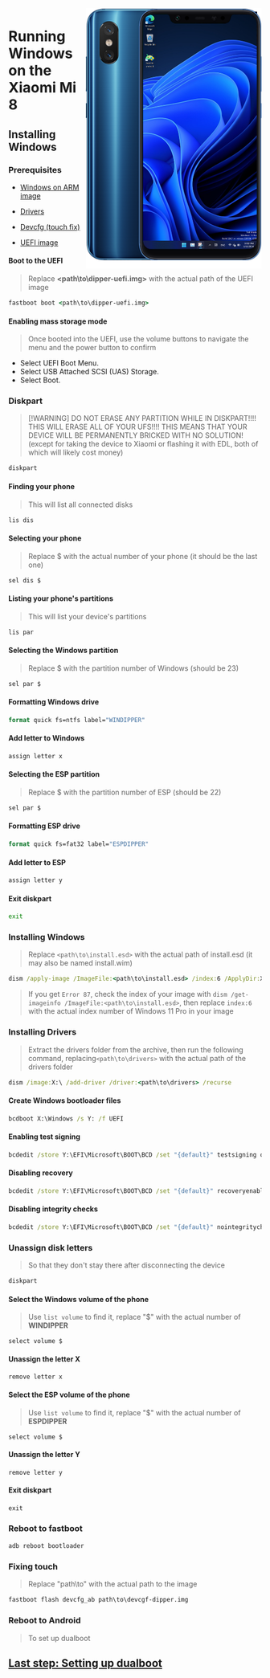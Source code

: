 <img align="right" src="https://github.com/n00b69/woa-dipper/blob/main/dipper.png" width="350" alt="Windows 11 running on dipper">

# Running Windows on the Xiaomi Mi 8

## Installing Windows

### Prerequisites
- [Windows on ARM image](https://worproject.com/esd)
  
- [Drivers](https://github.com/n00b69/woa-dipper/releases/tag/Drivers)

- [Devcfg (touch fix)](https://github.com/n00b69/woa-dipper/releases/download/Files/devcfg-dipper.img)

- [UEFI image](https://github.com/n00b69/woa-dipper/releases/tag/UEFI)

#### Boot to the UEFI
> Replace **<path\to\dipper-uefi.img>** with the actual path of the UEFI image
```cmd
fastboot boot <path\to\dipper-uefi.img>
```

#### Enabling mass storage mode
> Once booted into the UEFI, use the volume buttons to navigate the menu and the power button to confirm
- Select UEFI Boot Menu.
- Select USB Attached SCSI (UAS) Storage.
- Select Boot.

### Diskpart
>  [!WARNING]
> DO NOT ERASE ANY PARTITION WHILE IN DISKPART!!!! THIS WILL ERASE ALL OF YOUR UFS!!!! THIS MEANS THAT YOUR DEVICE WILL BE PERMANENTLY BRICKED WITH NO SOLUTION! (except for taking the device to Xiaomi or flashing it with EDL, both of which will likely cost money)

```cmd
diskpart
```

#### Finding your phone
> This will list all connected disks
```cmd
lis dis
```

#### Selecting your phone
> Replace $ with the actual number of your phone (it should be the last one)
```cmd
sel dis $
```

#### Listing your phone's partitions
> This will list your device's partitions
```cmd
lis par
```

#### Selecting the Windows partition
> Replace $ with the partition number of Windows (should be 23)
```cmd
sel par $
```

#### Formatting Windows drive
```cmd
format quick fs=ntfs label="WINDIPPER"
```

#### Add letter to Windows
```cmd
assign letter x
```

#### Selecting the ESP partition
> Replace $ with the partition number of ESP (should be 22)
```cmd
sel par $
```

#### Formatting ESP drive
```cmd
format quick fs=fat32 label="ESPDIPPER"
```

#### Add letter to ESP
```cmd
assign letter y
```

#### Exit diskpart
```cmd
exit
```

### Installing Windows
> Replace `<path\to\install.esd>` with the actual path of install.esd (it may also be named install.wim)

```cmd
dism /apply-image /ImageFile:<path\to\install.esd> /index:6 /ApplyDir:X:\
```

> If you get `Error 87`, check the index of your image with `dism /get-imageinfo /ImageFile:<path\to\install.esd>`, then replace `index:6` with the actual index number of Windows 11 Pro in your image

### Installing Drivers
> Extract the drivers folder from the archive, then run the following command, replacing`<path\to\drivers>` with the actual path of the drivers folder
```cmd
dism /image:X:\ /add-driver /driver:<path\to\drivers> /recurse
```
  
#### Create Windows bootloader files
```cmd
bcdboot X:\Windows /s Y: /f UEFI
```

#### Enabling test signing
```cmd
bcdedit /store Y:\EFI\Microsoft\BOOT\BCD /set "{default}" testsigning on
```

#### Disabling recovery
```cmd
bcdedit /store Y:\EFI\Microsoft\BOOT\BCD /set "{default}" recoveryenabled no
```

#### Disabling integrity checks
```cmd
bcdedit /store Y:\EFI\Microsoft\BOOT\BCD /set "{default}" nointegritychecks on
```

### Unassign disk letters
> So that they don't stay there after disconnecting the device
```cmd
diskpart
```

#### Select the Windows volume of the phone
> Use `list volume` to find it, replace "$" with the actual number of **WINDIPPER**
```diskpart
select volume $
```

#### Unassign the letter X
```diskpart
remove letter x
```

#### Select the ESP volume of the phone
> Use `list volume` to find it, replace "$" with the actual number of **ESPDIPPER**
```diskpart
select volume $
```

#### Unassign the letter Y
```diskpart
remove letter y
```

#### Exit diskpart
```diskpart
exit
```

### Reboot to fastboot
```cmd
adb reboot bootloader
```

### Fixing touch
> Replace "path\to" with the actual path to the image
```cmd
fastboot flash devcfg_ab path\to\devcgf-dipper.img
```

### Reboot to Android
> To set up dualboot

## [Last step: Setting up dualboot](/guide/dualboot.md)

















